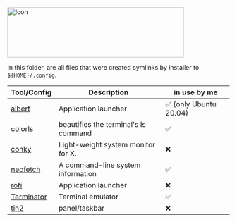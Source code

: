 <img alt="Icon" src="https://dotfiles.github.io/images/dotfiles-logo.png?raw=true" align="middle" height="114" width="400">

In this folder, are all files that were created symlinks by installer to `${HOME}/.config`.

|Tool/Config   	|Description   	|in use by me   	|
|---	          |---	          |---	            |
|[albert](https://github.com/albertlauncher/albert)   	            |Application launcher   	             |:white_check_mark: (only Ubuntu 20.04)  |
|[colorls](https://github.com/athityakumar/colorls)   	            |beautifies the terminal's ls command  |:white_check_mark:   	                  |
|[conky](https://github.com/brndnmtthws/conky)   	                  |Light-weight system monitor for X.    |:x:   	                                |
|[neofetch](https://github.com/dylanaraps/neofetch)   	            |A command-line system information   	 |:white_check_mark:   	                  |
|[rofi](https://github.com/davatorium/rofi)   	                    |Application launcher   	             |:x:   	                                |
|[Terminator](https://terminator-gtk3.readthedocs.io/en/latest/#)   |Terminal emulator   	                 |:white_check_mark:   	                  |
|[tin2](https://github.com/o9000/tint2)   	                        |panel/taskbar   	                     |:x:   	                                |
